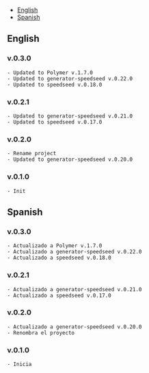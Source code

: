 - [English](#english)
- [Spanish](#spanish)

## English
### v.0.3.0
    - Updated to Polymer v.1.7.0
    - Updated to generator-speedseed v.0.22.0
    - Updated to speedseed v.0.18.0

### v.0.2.1
    - Updated to generator-speedseed v.0.21.0
    - Updated to speedseed v.0.17.0

### v.0.2.0
    - Rename project
    - Updated to generator-speedseed v.0.20.0

### v.0.1.0
    - Init

## Spanish
### v.0.3.0
    - Actualizado a Polymer v.1.7.0
    - Actualizado a generator-speedseed v.0.22.0
    - Actualizado a speedseed v.0.18.0

### v.0.2.1
    - Actualizado a generator-speedseed v.0.21.0
    - Actualizado a speedseed v.0.17.0

### v.0.2.0
    - Actualizado a generator-speedseed v.0.20.0
    - Renombra el proyecto

### v.0.1.0
    - Inicia